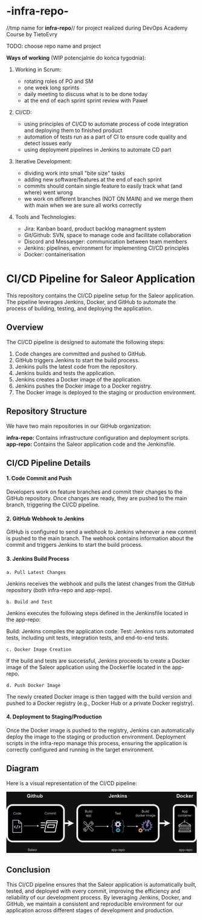 # -infra-repo-
//tmp name for **infra-repo**// for project realized during DevOps Academy Course by TietoEvry

TODO: choose repo name and project

**Ways of working** (WIP potencjalnie do końca tygodnia):
1. Working in Scrum:
    * rotating roles of PO and SM
    * one week long sprints
    * daily meeting to discuss what is to be done today
    * at the end of each sprint sprint review with Paweł

2. CI/CD:
    * using principles of CI/CD to automate process of code integration and deploying them to finished product
    * automation of tests run as a part of CI to ensure code quality and detect issues early
    * using deployment pipelines in Jenkins to automate CD part

4. Iterative Development:
    * dividing work into small "bite size" tasks
    * adding new software/features at the end of each sprint 
    * commits should contain single feature to easily track what (and where) went wrong
    * we work on different branches (NOT ON MAIN) and we merge them with main when we are sure all works correctly

5. Tools and Technologies:
    * Jira: Kanban board, product backlog managment system
    * Git/Github: SVN, space to manage code and facilitate collaboration
    * Discord and Messanger: communication between team members
    * Jenkins: pipelines, environment for implementing CI/CD principles
    * Docker: containerisation 

# CI/CD Pipeline for Saleor Application

This repository contains the CI/CD pipeline setup for the Saleor application. The pipeline leverages Jenkins, Docker, and GitHub to automate the process of building, testing, and deploying the application.

## Overview

The CI/CD pipeline is designed to automate the following steps:

1. Code changes are committed and pushed to GitHub.
2. GitHub triggers Jenkins to start the build process.
3. Jenkins pulls the latest code from the repository.
4. Jenkins builds and tests the application.
5. Jenkins creates a Docker image of the application.
6. Jenkins pushes the Docker image to a Docker registry.
7. The Docker image is deployed to the staging or production environment.


## Repository Structure

We have two main repositories in our GitHub organization:

**infra-repo:** Contains infrastructure configuration and deployment scripts.
**app-repo:** Contains the Saleor application code and the Jenkinsfile.

## CI/CD Pipeline Details

#### 1. Code Commit and Push
Developers work on feature branches and commit their changes to the GitHub repository. Once changes are ready, they are pushed to the main branch, triggering the CI/CD pipeline.

#### 2. GitHub Webhook to Jenkins
GitHub is configured to send a webhook to Jenkins whenever a new commit is pushed to the main branch. The webhook contains information about the commit and triggers Jenkins to start the build process.

#### 3. Jenkins Build Process

	a. Pull Latest Changes
Jenkins receives the webhook and pulls the latest changes from the GitHub repository (both infra-repo and 		app-repo).

	b. Build and Test
Jenkins executes the following steps defined in the Jenkinsfile located in the app-repo:

Build: Jenkins compiles the application code.
Test: Jenkins runs automated tests, including unit tests, integration tests, and end-to-end tests.

	c. Docker Image Creation
If the build and tests are successful, Jenkins proceeds to create a Docker image of the Saleor application using the Dockerfile located in the app-repo.

	d. Push Docker Image
The newly created Docker image is then tagged with the build version and pushed to a Docker registry (e.g., Docker Hub or a private Docker registry).

#### 4. Deployment to Staging/Production
Once the Docker image is pushed to the registry, Jenkins can automatically deploy the image to the staging or production environment. Deployment scripts in the infra-repo manage this process, ensuring the application is correctly configured and running in the target environment.

## Diagram

Here is a visual representation of the CI/CD pipeline:

![CI/CD Pipeline](CI.drawio.png)

## Conclusion

This CI/CD pipeline ensures that the Saleor application is automatically built, tested, and deployed with every commit, improving the efficiency and reliability of our development process. By leveraging Jenkins, Docker, and GitHub, we maintain a consistent and reproducible environment for our application across different stages of development and production.
